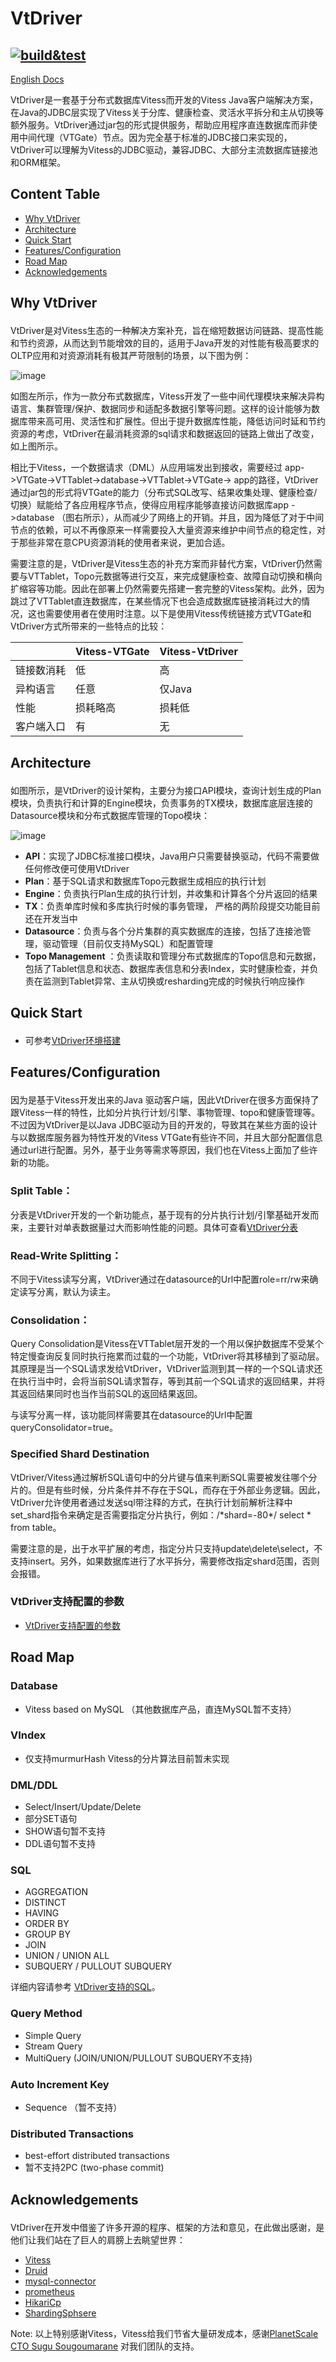 # VtDriver
[![build&test](https://github.com/vtdriverio/vtdriver/actions/workflows/maven_test.yml/badge.svg?branch=main)](https://github.com/vtdriverio/vtdriver/actions/workflows/maven_test.yml)
---
[English Docs](./docs/readme.en.md)

VtDriver是一套基于分布式数据库Vitess而开发的Vitess
Java客户端解决方案，在Java的JDBC层实现了Vitess关于分库、健康检查、灵活水平拆分和主从切换等额外服务。VtDriver通过jar包的形式提供服务，帮助应用程序直连数据库而非使用中间代理（VTGate）节点。因为完全基于标准的JDBC接口来实现的，VtDriver可以理解为Vitess的JDBC驱动，兼容JDBC、大部分主流数据库链接池和ORM框架。

## Content Table

* [Why VtDriver](#why_vtdriver)
* [Architecture](#architecture)
* [Quick Start](#quick_start)
* [Features/Configuration](#features)
* [Road Map](#road_map)
* [Acknowledgements](#acknowledgements)

## <p id="why_vtdriver">Why VtDriver</p>

VtDriver是对Vitess生态的一种解决方案补充，旨在缩短数据访问链路、提高性能和节约资源，从而达到节能增效的目的，适用于Java开发的对性能有极高要求的OLTP应用和对资源消耗有极其严苛限制的场景，以下图为例：

![image](./docs/VtDriver.png)

如图左所示，作为一款分布式数据库，Vitess开发了一些中间代理模块来解决异构语言、集群管理/保护、数据同步和适配多数据引擎等问题。这样的设计能够为数据库带来高可用、灵活性和扩展性。但出于提升数据库性能，降低访问时延和节约资源的考虑，VtDriver在最消耗资源的sql请求和数据返回的链路上做出了改变，如上图所示。

相比于Vitess，一个数据请求（DML）从应用端发出到接收，需要经过 app->VTGate->VTTablet->database->VTTablet->VTGate->
app的路径，VtDriver通过jar包的形式将VTGate的能力（分布式SQL改写、结果收集处理、健康检查/切换）赋能给了各应用程序节点，使得应用程序能够直接访问数据库app ->database
（图右所示），从而减少了网络上的开销。并且，因为降低了对于中间节点的依赖，可以不再像原来一样需要投入大量资源来维护中间节点的稳定性，对于那些非常在意CPU资源消耗的使用者来说，更加合适。

需要注意的是，VtDriver是Vitess生态的补充方案而非替代方案，VtDriver仍然需要与VTTablet，Topo元数据等进行交互，来完成健康检查、故障自动切换和横向扩缩容等功能。因此在部署上仍然需要先搭建一套完整的Vitess架构。此外，因为跳过了VTTablet直连数据库，在某些情况下也会造成数据库链接消耗过大的情况，这也需要使用者在使用时注意。以下是使用Vitess传统链接方式VTGate和VtDriver方式所带来的一些特点的比较：

|            | **Vitess-VTGate** | **Vitess-VtDriver** |
| ---------- | ----------------- | --------------- |
| 链接数消耗 | 低                | 高              |
| 异构语言   | 任意              | 仅Java          |
| 性能       | 损耗略高          | 损耗低          |
| 客户端入口 | 有                | 无              |

## <p id="architecture">Architecture</p>

如图所示，是VtDriver的设计架构，主要分为接口API模块，查询计划生成的Plan模块，负责执行和计算的Engine模块，负责事务的TX模块，数据库底层连接的Datasource模块和分布式数据库管理的Topo模块：

![image](./docs/Architecture.png)

* __API__：实现了JDBC标准接口模块，Java用户只需要替换驱动，代码不需要做任何修改便可使用VtDriver
* __Plan__：基于SQL请求和数据库Topo元数据生成相应的执行计划
* **Engine**：负责执行Plan生成的执行计划，并收集和计算各个分片返回的结果
* **TX**：负责单库时候和多库执行时候的事务管理， 严格的两阶段提交功能目前还在开发当中
* **Datasource**：负责与各个分片集群的真实数据库的连接，包括了连接池管理，驱动管理（目前仅支持MySQL）和配置管理
* **Topo Management**
  ：负责读取和管理分布式数据库的Topo信息和元数据，包括了Tablet信息和状态、数据库表信息和分表Index，实时健康检查，并负责在监测到Tablet异常、主从切换或resharding完成的时候执行响应操作

## <p id="quick_start">Quick Start</p>

* 可参考[VtDriver环境搭建](./docs/QuickStart.md)

## <p id="features">Features/Configuration</p>

因为是基于Vitess开发出来的Java 驱动客户端，因此VtDriver在很多方面保持了跟Vitess一样的特性，比如分片执行计划/引擎、事物管理、topo和健康管理等。不过因为VtDriver是以Java
JDBC驱动为目的开发的，导致其在某些方面的设计与以数据库服务器为特性开发的Vitess VTGate有些许不同，并且大部分配置信息通过url进行配置。另外，基于业务等需求等原因，我们也在Vitess上面加了些许新的功能。

### Split Table：

分表是VtDriver开发的一个新功能点，基于现有的分片执行计划/引擎基础开发而来，主要针对单表数据量过大而影响性能的问题。具体可查看[VtDriver分表](./docs/splitTable.md)

### Read-Write Splitting：

不同于Vitess读写分离，VtDriver通过在datasource的Url中配置role=rr/rw来确定读写分离，默认为读主。

### Consolidation：

Query
Consolidation是Vitess在VTTablet层开发的一个用以保护数据库不受某个特定慢查询反复同时执行拖累而过载的一个功能，VtDriver将其移植到了驱动层。其原理是当一个SQL请求发给VtDriver，VtDriver监测到其一样的一个SQL请求还在执行当中时，会将当前SQL请求暂存，等到其前一个SQL请求的返回结果，并将其返回结果同时也当作当前SQL的返回结果返回。

与读写分离一样，该功能同样需要其在datasource的Url中配置queryConsolidator=true。

### Specified Shard Destination

VtDriver/Vitess通过解析SQL语句中的分片键与值来判断SQL需要被发往哪个分片的。但是有些时候，分片条件并不存在于SQL，而存在于外部业务逻辑。因此，VtDriver允许使用者通过发送sql带注释的方式，在执行计划前解析注释中set_shard指令来确定是否需要指定分片执行，例如：/\*shard=-80\*/
select \* from table。

需要注意的是，出于水平扩展的考虑，指定分片只支持update\delete\select，不支持insert。另外，如果数据库进行了水平拆分，需要修改指定shard范围，否则会报错。

### VtDriver支持配置的参数

* [VtDriver支持配置的参数](./docs/properties.md)

## <p id="road_map">Road Map</p>

### Database

* Vitess based on MySQL （其他数据库产品，直连MySQL暂不支持）

### VIndex

* 仅支持murmurHash Vitess的分片算法目前暂未实现

### DML/DDL

* Select/Insert/Update/Delete
* 部分SET语句
* SHOW语句暂不支持
* DDL语句暂不支持

### SQL

* AGGREGATION
* DISTINCT
* HAVING
* ORDER BY
* GROUP BY
* JOIN
* UNION / UNION ALL
* SUBQUERY / PULLOUT SUBQUERY

详细内容请参考 [VtDriver支持的SQL](./docs/VtDriver支持的SQL.md)。

### Query Method

* Simple Query
* Stream Query
* MultiQuery (JOIN/UNION/PULLOUT SUBQUERY不支持)

### Auto Increment Key

* Sequence （暂不支持）

### Distributed Transactions

* best-effort distributed transactions
* 暂不支持2PC (two-phase commit)

## <p id="acknowledgements">Acknowledgements</p>

VtDriver在开发中借鉴了许多开源的程序、框架的方法和意见，在此做出感谢，是他们让我们站在了巨人的肩膀上去眺望世界：

* [Vitess](https://vitess.io/)
* [Druid](https://github.com/alibaba/druid)
* [mysql-connector](https://github.com/mysql/mysql-connector-j)
* [prometheus](https://prometheus.io/)
* [HikariCp](https://github.com/brettwooldridge/HikariCP)
* [ShardingSphsere](https://shardingsphere.apache.org/)

Note: 以上特别感谢Vitess，Vitess给我们节省大量研发成本，感谢[PlanetScale CTO Sugu Sougoumarane](https://github.com/sougou) 对我们团队的支持。

